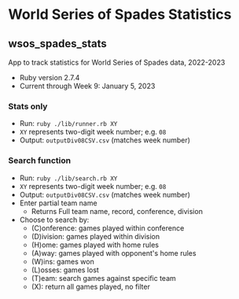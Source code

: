 # World Series of Spades Statistics
## wsos_spades_stats
App to track statistics for World Series of Spades data, 2022-2023

* Ruby version 2.7.4
* Current through Week 9: January 5, 2023

### Stats only
* Run: `ruby ./lib/runner.rb XY`
* `XY` represents two-digit week number; e.g. `08`
* Output: `outputDiv08CSV.csv` (matches week number)

### Search function
* Run: `ruby ./lib/search.rb XY`
* `XY` represents two-digit week number; e.g. `08`
* Output: `outputDiv08CSV.csv` (matches week number)
* Enter partial team name
    * Returns Full team name, record, conference, division
* Choose to search by:
    * (C)onference: games played within conference
    * (D)ivision: games played within division
    * (H)ome: games played with home rules
    * (A)way: games played with opponent's home rules
    * (W)ins: games won
    * (L)osses: games lost
    * (T)eam: search games against specific team
    * (X): return all games played, no filter 